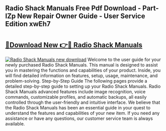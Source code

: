 ## Radio Shack Manuals Free Pdf Download - Part-IZp New Repair Owner Guide - User Service Edition xwEh7

# <h2><a href="http://bc28800.oget.top/?id=Radio+Shack+Manuals">🔗Download New 👉🔴 Radio Shack Manuals</a></h2>

[![Radio Shack Manuals new download](https://i.imgur.com/5g1atiW.png)](http://bc28800.oget.top/?id=Radio+Shack+Manuals)
Welcome to the user guide for your newly purchased Radio Shack Manuals. This manual is designed to assist you in mastering the functions and capabilities of your product. Inside, you will find detailed information on features, setup, usage, maintenance, and problem-solving. Step-by-Step Guide The following pages provide a detailed step-by-step guide to setting up your Radio Shack Manuals. Radio Shack Manuals advanced features include image recognition, voice commands, customizable profiles, and automatic backups, all easily controlled through the user-friendly and intuitive interface. We believe that the Radio Shack Manuals has been an essential guide in your quest to understand the features and capabilities of your new item. If you need any assistance or have any questions, our customer service team is always available.
